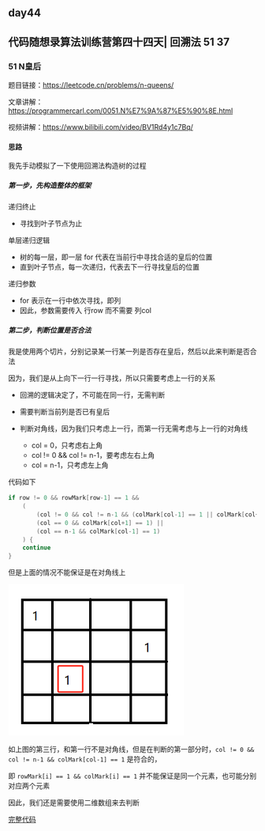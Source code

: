 ## day44

## 代码随想录算法训练营第四十四天| 回溯法 51 37

### 51 N皇后

题目链接：https://leetcode.cn/problems/n-queens/

文章讲解：https://programmercarl.com/0051.N%E7%9A%87%E5%90%8E.html

视频讲解：https://www.bilibili.com/video/BV1Rd4y1c7Bq/

#### 思路
我先手动模拟了一下使用回溯法构造树的过程

##### 第一步，先构造整体的框架

递归终止

- 寻找到叶子节点为止

单层递归逻辑

- 树的每一层，即一层 for 代表在当前行中寻找合适的皇后的位置
- 直到叶子节点，每一次递归，代表去下一行寻找皇后的位置

递归参数

- for 表示在一行中依次寻找，即列
- 因此，参数需要传入 行row 而不需要 列col

##### 第二步，判断位置是否合法

我是使用两个切片，分别记录某一行某一列是否存在皇后，然后以此来判断是否合法

因为，我们是从上向下一行一行寻找，所以只需要考虑上一行的关系

- 回溯的逻辑决定了，不可能在同一行，无需判断
- 需要判断当前列是否已有皇后
- 判断对角线，因为我们只考虑上一行，而第一行无需考虑与上一行的对角线

    - col = 0，只考虑右上角
    - col != 0 && col != n-1，要考虑左右上角
    - col = n-1，只考虑左上角

代码如下
```go
if row != 0 && rowMark[row-1] == 1 && 
    (
        (col != 0 && col != n-1 && (colMark[col-1] == 1 || colMark[col+1] == 1)) || 
        (col == 0 && colMark[col+1] == 1) || 
        (col == n-1 && colMark[col-1] == 1)
    ) {
    continue
}
```
但是上面的情况不能保证是在对角线上

![img.png](day44-1.png)

如上图的第三行，和第一行不是对角线，但是在判断的第一部分时，`col != 0 && col != n-1 && colMark[col-1] == 1` 是符合的，

即 `rowMark[i] == 1 && colMark[i] == 1` 并不能保证是同一个元素，也可能分别对应两个元素

因此，我们还是需要使用二维数组来去判断

[完整代码](https://github.com/hd2yao/leetcode/tree/master/training/day44/0051_n_queens.go)